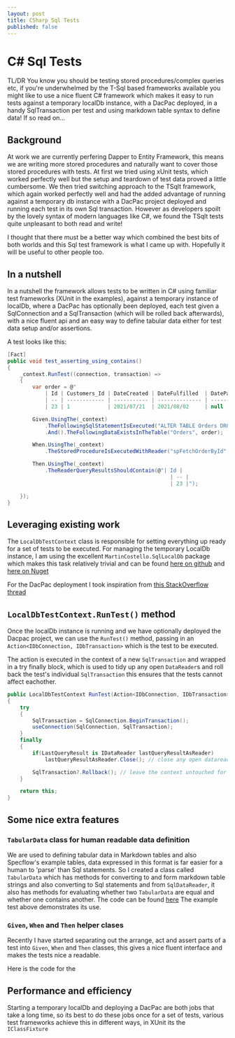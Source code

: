 ```yaml
---
layout: post
title: CSharp Sql Tests
published: false
---
```


# C# Sql Tests

TL/DR You know you should be testing stored procedures/complex queries etc, if you're underwhelmed by the T-Sql based frameworks available you might like to use a nice fluent C# framework which makes it easy to run tests against a temporary localDb instance, with a DacPac deployed, in a handy SqlTransaction per test and using markdown table syntax to define data! If so read on...

## Background

At work we are currently perfering Dapper to Entity Framework, this means we are writing more stored procedures and naturally want to cover those stored procedures with tests. At first we tried using xUnit tests, which worked perfectly well but the setup and teardown of test data proved a little cumbersome. We then tried switching approach to the TSqlt framework, which again worked perfectly well and had the added advantage of running against a temporary db instance with a DacPac project deployed and running each test in its own Sql transaction. However as developers spoilt by the lovely syntax of modern languages like C#, we found the TSqlt tests quite unpleasant to both read and write!

I thought that there must be a better way which combined the best bits of both worlds and this Sql test framework is what I came up with. Hopefully it will be useful to other people too.

## In a nutshell

In a nutshell the framework allows tests to be written in C# using familiar test frameworks (XUnit in the examples), against a temporary instance of localDb, where a DacPac has optionally been deployed, each test given a SqlConnection and a SqlTransaction (which will be rolled back afterwards), with a nice fluent api and an easy way to define tabular data either for test data setup and/or assertions.

A test looks like this:

```csharp
[Fact]
public void test_asserting_using_contains()
{
    _context.RunTest((connection, transaction) =>
    {
        var order = @"
            | Id | Customers_Id | DateCreated | DateFulfilled  | DatePaid | ProductName | Quantity | QuotedPrice | Notes       |
            | -- | ------------ | ----------- | -------------- | -------- | ----------- | -------- | ----------- | ----------- |
            | 23 | 1            | 2021/07/21  | 2021/08/02     | null     | Apples      | 21       | 5.29        | emptyString |";

        Given.UsingThe(_context)
            .TheFollowingSqlStatementIsExecuted("ALTER TABLE Orders DROP CONSTRAINT FK_Orders_Customers;")
            .And().TheFollowingDataExistsInTheTable("Orders", order);

        When.UsingThe(_context)
            .TheStoredProcedureIsExecutedWithReader("spFetchOrderById", ("OrderId", 23));

        Then.UsingThe(_context)
            .TheReaderQueryResultsShouldContain(@"| Id |
                                                    | -- |
                                                    | 23 |");

    });
}
```

## Leveraging existing work

The `LocalDbTestContext` class is responsible for setting everything up ready for a set of tests to be executed. For managing the temporary LocalDb instance, I am using the excellent `MartinCostello.SqlLocalDb` package which makes this task relatively trivial and can be found [here on github](https://github.com/martincostello/sqllocaldb) and [here on Nuget](https://www.nuget.org/packages/MartinCostello.SqlLocalDb/)

For the DacPac deployment I took inspiration from [this StackOverflow thread](https://stackoverflow.com/questions/43365451/improve-the-performance-of-dacpac-deployment-using-c-sharp)

## `LocalDbTestContext.RunTest()` method

Once the localDb instance is running and we have optionally deployed the Dacpac project, we can use the `RunTest()` method, passing in an `Action<IDbConnection, IDbTransaction>` which is the test to be executed.

The action is executed in the context of a new `SqlTransaction` and wrapped in a try finally block, which is used to tidy up any open `DataReader`s and roll back the test's individual `SqlTransaction` this ensures that the tests cannot affect eachother.

```csharp
public LocalDbTestContext RunTest(Action<IDbConnection, IDbTransaction> useConnection)
{
    try
    {
        SqlTransaction = SqlConnection.BeginTransaction();
        useConnection(SqlConnection, SqlTransaction);
    }            
    finally 
    {
        if(LastQueryResult is IDataReader lastQueryResultAsReader)
            lastQueryResultAsReader.Close(); // close any open datareaders as they are against the connection and will stuff up other tests

        SqlTransaction?.Rollback(); // leave the context untouched for the next test
    }

    return this;
}

```

## Some nice extra features

### `TabularData` class for human readable data definition

We are used to defining tabular data in Markdown tables and also Specflow's example tables, data expressed in this format is far easier for a human to 'parse' than Sql statements. So I created a class called `TabularData` which has methods for converting to and form markdown table strings and also converting to Sql statements and from `SqlDataReader`, it also has methods for evaluating whether two `TabularData` are equal and whether one contains another. The code can be found [here](https://github.com/andrewjpoole/CSharpSqlTests/blob/main/CSharpSqlTests/TabularData.cs) The example test above demonstrates its use.

### `Given`, `When` and `Then` helper clases

Recently I have started separating out the arrange, act and assert parts of a test into `Given`, `When` and `Then` classes, this gives a nice fluent interface and makes the tests nice a readable.

Here is the code for the 

## Performance and efficiency

Starting a temporary localDb and deploying a DacPac are both jobs that take a long time, so its best to do these jobs once for a set of tests, various test frameworks achieve this in different ways, in XUnit its the `IClassFixture`
